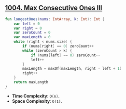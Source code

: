 ## [1004. Max Consecutive Ones III](https://leetcode.com/problems/max-consecutive-ones-iii/)

```kotlin
fun longestOnes(nums: IntArray, k: Int): Int {
    var left = 0
    var right = 0
    var zeroCount = 0
    var maxLength = 0
    while (right < nums.size) {
        if (nums[right] == 0) zeroCount++
        while (zeroCount > k) {
            if (nums[left] == 0) zeroCount--
            left++
        }
        maxLength = maxOf(maxLength, right - left + 1)
        right++
    }
    return maxLength
}
```

* **Time Complexity**: `O(n)`.
* **Space Complexity**: `O(1)`.